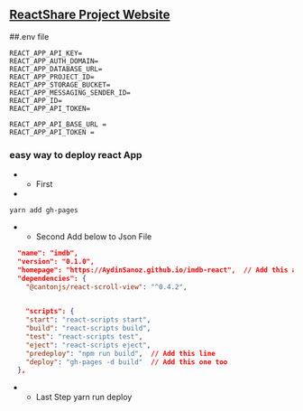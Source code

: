 ## [ReactShare Project Website](https://aydinsanoz.github.io/reactshare/)
##.env file

```
REACT_APP_API_KEY=
REACT_APP_AUTH_DOMAIN=
REACT_APP_DATABASE_URL=
REACT_APP_PROJECT_ID=
REACT_APP_STORAGE_BUCKET=
REACT_APP_MESSAGING_SENDER_ID=
REACT_APP_ID=
REACT_APP_API_TOKEN=

REACT_APP_API_BASE_URL =
REACT_APP_API_TOKEN =
```

### easy way to deploy react App 
- - First
- 
```yarn add gh-pages```

- - Second Add below to Json File 

```json
  "name": "imdb",
  "version": "0.1.0",
  "homepage": "https://AydinSanoz.github.io/imdb-react",  // Add this and change according to your reponame 
  "dependencies": {
    "@cantonjs/react-scroll-view": "^0.4.2",
 

```

```json
    "scripts": {
    "start": "react-scripts start",
    "build": "react-scripts build",
    "test": "react-scripts test",
    "eject": "react-scripts eject",
    "predeploy": "npm run build",  // Add this line
    "deploy": "gh-pages -d build"  // Add this one too
  },
```
- - Last Step 
  yarn run deploy
